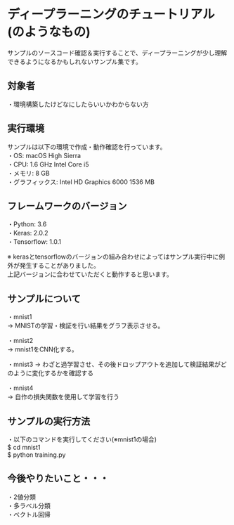 ディープラーニングのチュートリアル(のようなもの)
====

サンプルのソースコード確認＆実行することで、ディープラーニングが少し理解できるようになるかもしれないサンプル集です。

## 対象者
・環境構築したけどなにしたらいいかわからない方

## 実行環境
サンプルは以下の環境で作成・動作確認を行っています。  
・OS: macOS High Sierra  
・CPU: 1.6 GHz Intel Core i5  
・メモリ: 8 GB  
・グラフィックス: Intel HD Graphics 6000 1536 MB  

## フレームワークのバージョン
・Python: 3.6  
・Keras: 2.0.2  
・Tensorflow: 1.0.1  

※ kerasとtensorflowのバージョンの組み合わせによってはサンプル実行中に例外が発生することがありました。  
上記バージョンに合わせていただくと動作すると思います。  

## サンプルについて
・mnist1  
   → MNISTの学習・検証を行い結果をグラフ表示させる。  
  
・mnist2  
   → mnist1をCNN化する。  
  
・mnist3 
   → わざと過学習させ、その後ドロップアウトを追加して検証結果がどのように変化するかを確認する 

・mnist4  
   → 自作の損失関数を使用して学習を行う

## サンプルの実行方法
・以下のコマンドを実行してください(※mnist1の場合)  
$ cd mnist1  
$ python training.py  
  
## 今後やりたいこと・・・
・2値分類  
・多ラベル分類  
・ベクトル回帰  
